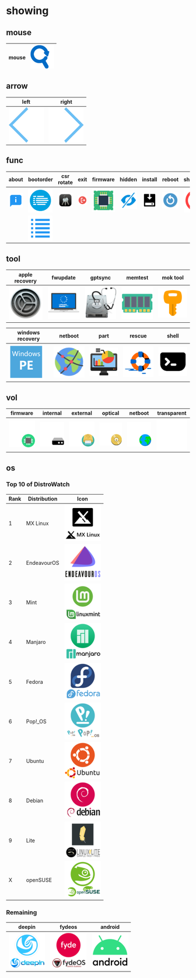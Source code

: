 # showing

## mouse
mouse|![mouse](mouse.png)
--|--

## arrow
left|right
--|--
![arrow_left](arrow_left.png)|![arrow_right](arrow_right.png)

## func
about|bootorder|csr rotate|exit|firmware|hidden|install|reboot|shutdown
--|--|--|--|--|--|--|--|--
![func_about](func_about.png)|![func_bootorder](func_bootorder.png)|![func_csr_rotate](func_csr_rotate.png)|![func_exit](func_exit.png)|![func_firmware](func_firmware.png)|![func_hidden](func_hidden.png)|![func_install](func_install.png)|![func_reset](func_reset.png)|![func_shutdown](func_shutdown.png)
| |![func_bootorder#](func_bootorder1.png)| | | | | | |

## tool
apple recovery|fwupdate|gptsync|memtest|mok tool
--|--|--|--|--
![tool_apple_rescue](tool_apple_rescue.png)|![tool_fwupdate](tool_fwupdate.png)|![tool_gptsync](tool_gptsync.png)|![tool_memtest](tool_memtest.png)|![tool_mok_tool](tool_mok_tool.png)

windows recovery|netboot|part|rescue|shell
--|--|--|--|--
![tool_windows_rescue](tool_windows_rescue.png)|![tool_netboot](tool_netboot.png)|![tool_part](tool_part.png)|![tool_rescue](tool_rescue.png)|![tool_shell](tool_shell.png)

## vol
firmware|internal|external|optical|netboot|transparent
--|--|--|--|--|--
![vol_efi](vol_efi.png)|![vol_internal](vol_internal.png)|![vol_external](vol_external.png)|![vol_optical](vol_optical.png)|![vol_net](vol_net.png)|![vol_transparent](vol_transparent.png)

## os

### Top 10 of DistroWatch
Rank|Distribution|Icon
--|--|--
1|MX Linux|<img src="os_MX.png" width="100px">
2|EndeavourOS|<img src="os_EndeavourOS.png" width="100px">
3|Mint|<img src="os_mint.png" width="100px">
4|Manjaro|<img src="os_manjaro.png" width="100px">
5|Fedora|<img src="os_fedora.png" width="100px">
6|Pop!_OS|<img src="os_pop!.png" width="100px">
7|Ubuntu|<img src="os_ubuntu.png" width="100px">
8|Debian|<img src="os_debian.png" width="100px">
9|Lite|<img src="os_lite.png" width="100px">
X|openSUSE|<img src="os_opensuse.png" width="100px">

### Remaining
deepin|fydeos|android
--|--|--
<img src="os_deepin.png" width="100px">|<img src="os_fydeos.png" width="100px">|<img src="os_android.png" width="100px">
